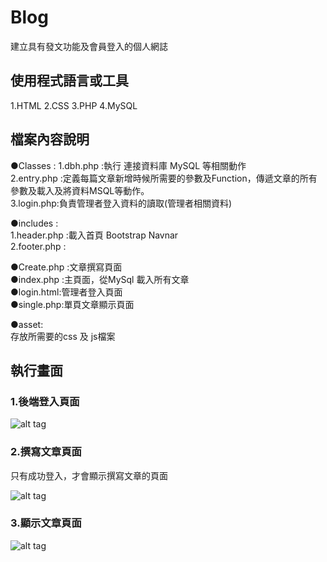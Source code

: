 # Blog
建立具有發文功能及會員登入的個人網誌

## 使用程式語言或工具
1.HTML
2.CSS
3.PHP
4.MySQL


## 檔案內容說明

●Classes : 
  1.dbh.php :執行 連接資料庫 MySQL 等相關動作  
  2.entry.php :定義每篇文章新增時候所需要的參數及Function，傳遞文章的所有參數及載入及將資料MSQL等動作。  
  3.login.php:負責管理者登入資料的讀取(管理者相關資料)  
  
●includes :  
  1.header.php :載入首頁 Bootstrap Navnar  
  2.footer.php :  

●Create.php :文章撰寫頁面  
●index.php :主頁面，從MySql 載入所有文章  
●login.html:管理者登入頁面  
●single.php:單頁文章顯示頁面  
  
●asset:  
存放所需要的css 及 js檔案  

 
## 執行畫面

### 1.後端登入頁面
![alt tag](http://imgur.com/cjaohaU.jpg)


### 2.撰寫文章頁面

只有成功登入，才會顯示撰寫文章的頁面

![alt tag](http://imgur.com/Yg8GyVg.jpg)

### 3.顯示文章頁面

![alt tag](http://imgur.com/tRbCri0.jpg)


